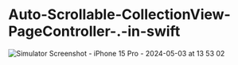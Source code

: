 # Auto-Scrollable-CollectionView-PageController-.-in-swift
![Simulator Screenshot - iPhone 15 Pro - 2024-05-03 at 13 53 02](https://github.com/shamiul110107/Auto-Scrollable-CollectionView-PageController-.-in-swift/assets/11335997/c8fdd2e0-c875-4a52-bd8f-a4f44203b226)
